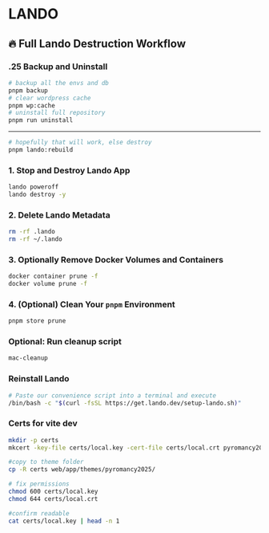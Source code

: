 # LANDO

## 🔥 Full Lando Destruction Workflow

### .25 Backup and Uninstall

```sh
# backup all the envs and db
pnpm backup
# clear wordpress cache
pnpm wp:cache
# uninstall full repository
pnpm run uninstall
```
---

```sh
# hopefully that will work, else destroy
pnpm lando:rebuild
```

### 1. Stop and Destroy Lando App

```sh
lando poweroff
lando destroy -y
```

### 2. Delete Lando Metadata

```sh
rm -rf .lando
rm -rf ~/.lando
```

### 3. Optionally Remove Docker Volumes and Containers

```sh
docker container prune -f
docker volume prune -f
```

### 4. (Optional) Clean Your `pnpm` Environment

```sh
pnpm store prune
```

### Optional: Run cleanup script

```sh
mac-cleanup
```

### Reinstall Lando

```sh
# Paste our convenience script into a terminal and execute
/bin/bash -c "$(curl -fsSL https://get.lando.dev/setup-lando.sh)"
```

### Certs for vite dev

```sh
mkdir -p certs
mkcert -key-file certs/local.key -cert-file certs/local.crt pyromancy2025.lndo.site localhost 127.0.0.1

#copy to theme folder
cp -R certs web/app/themes/pyromancy2025/

# fix permissions
chmod 600 certs/local.key
chmod 644 certs/local.crt

#confirm readable
cat certs/local.key | head -n 1
```
